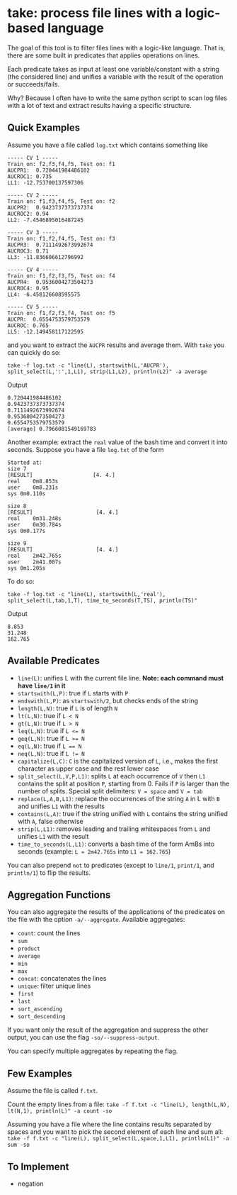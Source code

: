 # take: process file lines with a logic-based language

The goal of this tool is to filter files lines with a logic-like language.
That is, there are some built in predicates that applies operations on lines.

Each predicate takes as input at least one variable/constant with a string (the considered line) and unifies a variable with the result of the operation or succeeds/fails.

Why? Because I often have to write the same python script to scan log files with a lot of text and extract results having a specific structure.

## Quick Examples
Assume you have a file called `log.txt` which contains something like
```
----- CV 1 ----- 
Train on: f2,f3,f4,f5, Test on: f1
AUCPR1:  0.720441984486102
AUCROC1: 0.735
LL1: -12.753700137597306

----- CV 2 ----- 
Train on: f1,f3,f4,f5, Test on: f2
AUCPR2:  0.9423737373737374
AUCROC2: 0.94
LL2: -7.4546895016487245

----- CV 3 ----- 
Train on: f1,f2,f4,f5, Test on: f3
AUCPR3:  0.7111492673992674
AUCROC3: 0.71
LL3: -11.836606612796992

----- CV 4 ----- 
Train on: f1,f2,f3,f5, Test on: f4
AUCPR4:  0.9536004273504273
AUCROC4: 0.95
LL4: -6.458126608595575

----- CV 5 ----- 
Train on: f1,f2,f3,f4, Test on: f5
AUCPR:  0.6554753579753579
AUCROC: 0.765
LL5: -12.149458117122595
```
and you want to extract the `AUCPR` results and average them.
With `take` you can quickly do so:
```
take -f log.txt -c "line(L), startswith(L,'AUCPR'), split_select(L,':',1,L1), strip(L1,L2), println(L2)" -a average
```
Output
```
0.720441984486102
0.9423737373737374
0.7111492673992674
0.9536004273504273
0.6554753579753579
[average] 0.7966081549169783
```

Another example: extract the `real` value of the bash time and convert it into seconds.
Suppose you have a file `log.txt` of the form
```
Started at: 
size 7
[RESULT]                   [4. 4.]
real	0m8.853s
user	0m8.231s
sys	0m0.110s

size 8
[RESULT]                    [4. 4.]
real	0m31.248s
user	0m30.784s
sys	0m0.177s

size 9
[RESULT]                    [4. 4.]
real	2m42.765s
user	2m41.007s
sys	0m1.205s
```

To do so:
```
take -f log.txt -c "line(L), startswith(L,'real'), split_select(L,tab,1,T), time_to_seconds(T,TS), println(TS)"
```
Output
```
8.853
31.248
162.765
```


## Available Predicates
- `line(L)`: unifies L with the current file line. **Note: each command must have `line/1` in it**
- `startswith(L,P)`: true if `L` starts with `P`
- `endswith(L,P)`: as `startswith/2`, but checks ends of the string
- `length(L,N)`: true if `L` is of length `N`
- `lt(L,N)`: true if `L < N`
- `gt(L,N)`: true if `L > N`
- `leq(L,N)`: true if `L <= N`
- `geq(L,N)`: true if `L >= N`
- `eq(L,N)`: true if `L == N`
- `neq(L,N)`: true if `L != N`
- `capitalize(L,C)`: `C` is the capitalized version of `L`, i.e., makes the first character as upper case and the rest lower case
- `split_select(L,V,P,L1)`: splits `L` at each occurrence of `V` then `L1` contains the split at position `P`, starting from 0. Fails if `P` is larger than the number of splits. Special split delimiters: `V = space` and `V = tab`
- `replace(L,A,B,L1)`: replace the occurrences of the string `A` in L with `B` and unifies `L1` with the results
- `contains(L,A)`: true if the string unified with `L` contains the string unified with `A`, false otherwise
- `strip(L,L1)`: removes leading and trailing whitespaces from `L` and unifies `L1` with the result
- `time_to_seconds(L,L1)`: converts a bash time of the form AmBs into seconds (example: `L = 2m42.765s` into `L1 = 162.765`)

You can also prepend `not` to predicates (except to `line/1`, `print/1`, and `println/1`) to flip the results.

## Aggregation Functions
You can also aggregate the results of the applications of the predicates on the file with the option `-a/--aggregate`.
Available aggregates:
- `count`: count the lines
- `sum`
- `product`
- `average`
- `min`
- `max`
- `concat`: concatenates the lines
- `unique`: filter unique lines
- `first`
- `last`
- `sort_ascending`
- `sort_descending`

If you want only the result of the aggregation and suppress the other output, you can use the flag `-so/--suppress-output`.

You can specify multiple aggregates by repeating the flag.

## Few Examples

Assume the file is called `f.txt`.

Count the empty lines from a file: `take -f f.txt -c "line(L), length(L,N), lt(N,1), println(L)" -a count -so`

Assuming you have a file where the line contains results separated by spaces and you want to pick the second element of each line and sum all: `take -f f.txt -c "line(L), split_select(L,space,1,L1), println(L1)" -a sum -so`


## To Implement
- negation